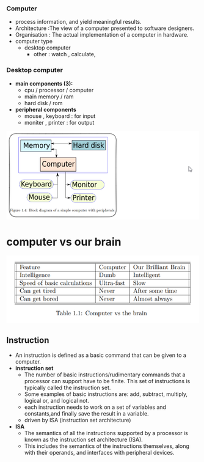 ### Computer

- process information, and yield meaningful results.
- Architecture :The view of a computer presented to software designers.
- Organisation : The actual implementation of a computer in hardware.
- computer type
  - desktop computer
    - other : watch , calculate,

### Desktop computer

- **main components (3):**
  - cpu / processor / computer
  - main memory / ram
  - hard disk / rom 
- **peripheral components** 
  - mouse , keyboard : for input
  - moniter , printer : for output

![alt](_resource/Pastedimage20241019124051.png)

# computer vs our brain

![alt](_resource/Pasted%20image%2020241019124328.png)

## Instruction

- An instruction is defined as a basic command that can be given to a computer.
- **instruction set**
  - The number of basic instructions/rudimentary commands that a processor can support have to be finite. This set of instructions is typically called the instruction set.
  - Some examples of basic instructions are: add, subtract, multiply, logical or, and logical not. 
  - each instruction needs to work on a set of variables and constants,and finally save the result in a variable.
  - driven by ISA (instruction set architecture)
- **ISA**
  - The semantics of all the instructions supported by a processor is known as the instruction set architecture (ISA). 
  - This includes the semantics of the instructions themselves, along with their operands, and interfaces with peripheral devices.
